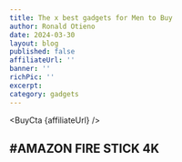 ```yaml
---
title: The x best gadgets for Men to Buy
author: Ronald Otieno
date: 2024-03-30
layout: blog
published: false
affiliateUrl: ''
banner: ''
richPic: ''
excerpt:
category: gadgets
---
```


<script>
    import Img from '$lib/components/custom/Img.svelte'
    import BuyCta from '$lib/components/blog/BuyCta.svelte'
    import BuyCta2 from '$lib/components/blog/BuyCta2.svelte'
</script>
<BuyCta {affiliateUrl} />

## #AMAZON FIRE STICK 4K
